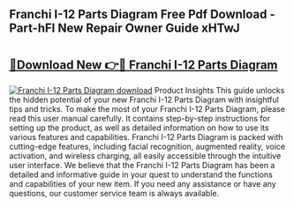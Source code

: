 ## Franchi I-12 Parts Diagram Free Pdf Download - Part-hFI New Repair Owner Guide xHTwJ

# <h2><a href="http://dfjteqp.blite.top/?on=Franchi+I-12+Parts+Diagram">🔗Download New 👉🔴 Franchi I-12 Parts Diagram</a></h2>

[![Franchi I-12 Parts Diagram download](https://i.imgur.com/lujVjoI.png)](http://dfjteqp.blite.top/?on=Franchi+I-12+Parts+Diagram)
Product Insights This guide unlocks the hidden potential of your new Franchi I-12 Parts Diagram with insightful tips and tricks. To make the most of your Franchi I-12 Parts Diagram, please read this user manual carefully. It contains step-by-step instructions for setting up the product, as well as detailed information on how to use its various features and capabilities. Franchi I-12 Parts Diagram is packed with cutting-edge features, including facial recognition, augmented reality, voice activation, and wireless charging, all easily accessible through the intuitive user interface. We believe that the Franchi I-12 Parts Diagram has been a detailed and informative guide in your quest to understand the functions and capabilities of your new item. If you need any assistance or have any questions, our customer service team is always available.
